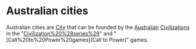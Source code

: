 # Australian cities

Australian cities are [City](cities) that can be founded by the [Australian](Australian) [Civilizations](civilization) in the "[Civilization%20%28series%29](Civilization)" and "[Call%20to%20Power%20games](Call to Power)" games.